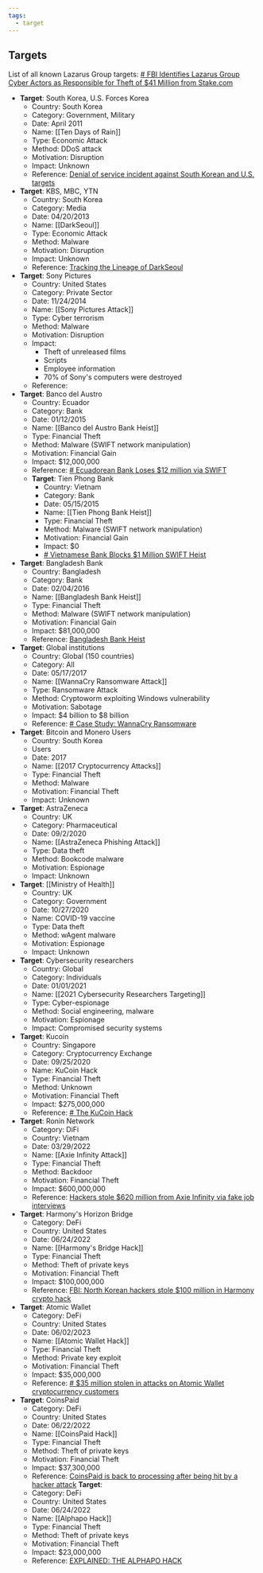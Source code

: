 ```yaml
---
tags:
  - target
---
```

## Targets
List of all known Lazarus Group targets:
[# FBI Identifies Lazarus Group Cyber Actors as Responsible for Theft of $41 Million from Stake.com](https://www.fbi.gov/news/press-releases/fbi-identifies-lazarus-group-cyber-actors-as-responsible-for-theft-of-41-million-from-stakecom#:~:text=In%202023%20alone%2C%20DPRK%20cyber,or%20about%20June%202%2C%202023.)

- **Target**: South Korea, U.S. Forces Korea
	- Country: South Korea
	- Category: Government, Military
    - Date: April 2011
    - Name: [[Ten Days of Rain]]
    - Type: Economic Attack
    - Method: DDoS attack
    - Motivation: Disruption
    - Impact: Unknown
    - Reference: [Denial of service incident against South Korean and U.S. targets](https://www.cfr.org/cyber-operations/denial-service-incident-against-south-korean-and-us-targets#:~:text=Dubbed%20%E2%80%9CTen%20Days%20of%20Rain,military%20forces%20in%20South%20Korea.)
- **Target**: KBS, MBC, YTN
	- Country: South Korea
	- Category: Media
    - Date: 04/20/2013
    - Name: [[DarkSeoul]]
    - Type: Economic Attack
    - Method: Malware
    - Motivation: Disruption
    - Impact: Unknown
    - Reference: [Tracking the Lineage of DarkSeoul](https://sansorg.egnyte.com/dl/nurZpNn8ee)
- **Target**: Sony Pictures
	- Country: United States
	- Category: Private Sector
    - Date: 11/24/2014
    - Name: [[Sony Pictures Attack]]
    - Type: Cyber terrorism
    - Method: Malware
    - Motivation:  Disruption
    - Impact: 
	    - Theft of unreleased films
	    - Scripts
	    - Employee information
	    - 70% of Sony's computers were destroyed
	- Reference: 
- **Target**: Banco del Austro
	- Country: Ecuador
	- Category: Bank
    - Date: 01/12/2015
    - Name: [[Banco del Austro Bank Heist]]
    - Type: Financial Theft
    - Method: Malware (SWIFT network manipulation)
    - Motivation: Financial Gain
    - Impact: $12,000,000
    - Reference: [# Ecuadorean Bank Loses $12 million via SWIFT](https://www.trendmicro.com/vinfo/us/security/news/cyber-attacks/ecuadorean-bank-loses-12m-via-swift)
  - **Target**: Tien Phong Bank
	- Country: Vietnam
	- Category: Bank
    - Date: 05/15/2015
    - Name: [[Tien Phong Bank Heist]]
    - Type: Financial Theft
    - Method: Malware (SWIFT network manipulation)
    - Motivation: Financial Gain
    - Impact: $0
    - [# Vietnamese Bank Blocks $1 Million SWIFT Heist](https://www.bankinfosecurity.com/vietnamese-bank-blocks-1-million-online-heist-a-9105)
- **Target**: Bangladesh Bank
	- Country: Bangladesh
	- Category: Bank
    - Date: 02/04/2016
    - Name: [[Bangladesh Bank Heist]]
    - Type: Financial Theft
    - Method: Malware (SWIFT network manipulation)
    - Motivation: Financial Gain
    - Impact: $81,000,000
    - Reference: [Bangladesh Bank Heist](https://www.bbc.com/news/stories-57520169)
- **Target**: Global institutions
	- Country: Global (150 countries)
	- Category: All
    - Date: 05/17/2017
    - Name: [[WannaCry Ransomware Attack]]
    - Type: Ransomware Attack
    - Method: Cryptoworm exploiting Windows vulnerability
    - Motivation:  Sabotage
    - Impact: $4 billion to $8 billion
    - Reference: [# Case Study: WannaCry Ransomware](https://www.sdxcentral.com/security/definitions/what-is-ransomware/case-study-wannacry-ransomware/)
- **Target**: Bitcoin and Monero Users
	- Country: South Korea
	- Users
    - Date: 2017
    - Name: [[2017 Cryptocurrency Attacks]]
    - Type: Financial Theft
    - Method: Malware
    - Motivation: Financial Theft
    - Impact: Unknown
- **Target**: AstraZeneca
	- Country: UK
	- Category: Pharmaceutical 
    - Date: 09/2/2020
    - Name: [[AstraZeneca Phishing Attack]]
    - Type: Data theft
    - Method: Bookcode malware
    - Motivation:  Espionage
    - Impact: Unknown
- **Target**: [[Ministry of Health]]
	- Country: UK
	- Category: Government  
    - Date: 10/27/2020
    - Name: COVID-19 vaccine
    - Type: Data theft
    - Method: wAgent malware
    - Motivation:  Espionage
    - Impact: Unknown
- **Target**: Cybersecurity researchers
	- Country: Global
	- Category: Individuals
    - Date: 01/01/2021
    - Name: [[2021 Cybersecurity Researchers Targeting]]
    - Type: Cyber-espionage
    - Method: Social engineering, malware
    - Motivation: Espionage
    - Impact: Compromised security systems
- **Target**: Kucoin 
	- Country: Singapore
	- Category: Cryptocurrency Exchange
    - Date: 09/25/2020
    - Name: KuCoin Hack
    - Type: Financial Theft
    - Method: Unknown 
    - Motivation: Financial Theft
    - Impact: $275,000,000
    - Reference: [# The KuCoin Hack](https://www.chainalysis.com/blog/kucoin-hack-2020-defi-uniswap/)
- **Target**: Ronin Network
	- Category: DiFi
	- Country: Vietnam
    - Date: 03/29/2022
    - Name: [[Axie Infinity Attack]]
    - Type: Financial Theft
    - Method: Backdoor
    - Motivation: Financial Theft
    - Impact: $600,000,000
    - Reference: [Hackers stole $620 million from Axie Infinity via fake job interviews](https://www.bleepingcomputer.com/news/security/hackers-stole-620-million-from-axie-infinity-via-fake-job-interviews/)
- **Target**: Harmony's Horizon Bridge
    - Category: DeFi
	- Country: United States
    - Date: 06/24/2022
    - Name: [[Harmony's Bridge Hack]]
    - Type: Financial Theft
    - Method: Theft of private keys
    - Motivation: Financial Theft
    - Impact: $100,000,000
    - Reference: [FBI: North Korean hackers stole $100 million in Harmony crypto hack](https://www.bleepingcomputer.com/news/security/fbi-north-korean-hackers-stole-100-million-in-harmony-crypto-hack/)
- **Target**: Atomic Wallet
     - Category: DeFi
	- Country: United States
    - Date: 06/02/2023
    - Name: [[Atomic Wallet Hack]]
    - Type: Financial Theft
    - Method: Private key exploit
    - Motivation: Financial Theft
    - Impact: $35,000,000
    - Reference: [# $35 million stolen in attacks on Atomic Wallet cryptocurrency customers](https://therecord.media/millions-stolen-in-atomic-wallet-attack)
- **Target**: CoinsPaid
	- Category: DeFi
	- Country: United States
    - Date: 06/22/2022
    - Name: [[CoinsPaid Hack]]
    - Type: Financial Theft
    - Method: Theft of private keys
    - Motivation: Financial Theft
    - Impact: $37,300,000
    - Reference: [CoinsPaid is back to processing after being hit by a hacker attack](https://coinspaid.com/company-updates/coinspaid-is-back-to-processing-after-being-hit-by-hackers-attack/)
**Target**: 
	- Category: DeFi
	- Country: United States
    - Date: 06/24/2022
    - Name: [[Alphapo Hack]]
    - Type: Financial Theft
    - Method: Theft of private keys
    - Motivation: Financial Theft
    - Impact: $23,000,000
    - Reference: [EXPLAINED: THE ALPHAPO HACK](https://www.halborn.com/blog/post/explained-the-alphapo-hack-july-2023)
